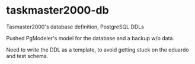 # taskmaster2000-db
Tasmaster2000's database definition, PostgreSQL DDLs


Pushed PgModeler's model for the database and a backup w/o data.

Need to write the DDL as a template, to avoid getting stuck on the eduardo and test schema.